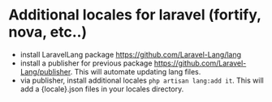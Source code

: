 # Additional locales for laravel (fortify, nova, etc..)
- install LaravelLang package https://github.com/Laravel-Lang/lang
- install a publisher for previous package https://github.com/Laravel-Lang/publisher. This will automate updating lang files.
- via publisher, install additional locales `php artisan lang:add it`. This will add a {locale}.json files in your locales directory. 

